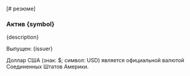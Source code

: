 [# резюме]

### Актив {symbol}

{description}

Выпущен: {issuer}

Доллар США (знак: $; символ: USD) является официальной валютой Соединенных Штатов Америки.